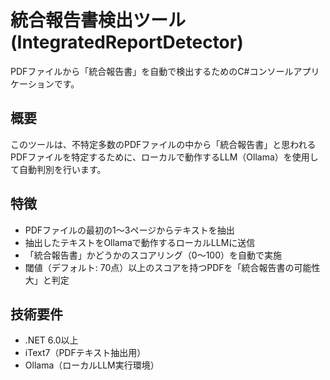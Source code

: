 # 統合報告書検出ツール (IntegratedReportDetector)

PDFファイルから「統合報告書」を自動で検出するためのC#コンソールアプリケーションです。

## 概要

このツールは、不特定多数のPDFファイルの中から「統合報告書」と思われるPDFファイルを特定するために、ローカルで動作するLLM（Ollama）を使用して自動判別を行います。

## 特徴

- PDFファイルの最初の1～3ページからテキストを抽出
- 抽出したテキストをOllamaで動作するローカルLLMに送信
- 「統合報告書」かどうかのスコアリング（0～100）を自動で実施
- 閾値（デフォルト: 70点）以上のスコアを持つPDFを「統合報告書の可能性大」と判定

## 技術要件

- .NET 6.0以上
- iText7（PDFテキスト抽出用）
- Ollama（ローカルLLM実行環境）
